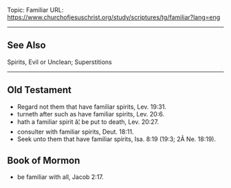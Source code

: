 Topic: Familiar
URL: https://www.churchofjesuschrist.org/study/scriptures/tg/familiar?lang=eng

---

## See Also

Spirits, Evil or Unclean; Superstitions

---

## Old Testament

- Regard not them that have familiar spirits, Lev. 19:31.
- turneth after such as have familiar spirits, Lev. 20:6.
- hath a familiar spirit â¦ be put to death, Lev. 20:27.
- consulter with familiar spirits, Deut. 18:11.
- Seek unto them that have familiar spirits, Isa. 8:19 (19:3; 2Â Ne. 18:19).

## Book of Mormon

- be familiar with all, Jacob 2:17.


